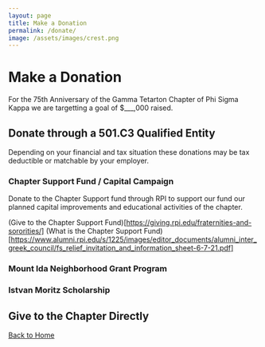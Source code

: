 ```yaml
---
layout: page
title: Make a Donation
permalink: /donate/
image: /assets/images/crest.png
---
```


# Make a Donation
For the 75th Anniversary of the Gamma Tetarton Chapter of Phi Sigma Kappa we are targetting a goal of $___,000 raised.

## Donate through a 501.C3 Qualified Entity
Depending on your financial and tax situation these donations may be tax deductible or matchable by your employer. 

### Chapter Support Fund / Capital Campaign
Donate to the Chapter Support fund through RPI to support our fund our planned capital improvements and educational activities of the chapter.

(Give to the Chapter Support Fund)[https://giving.rpi.edu/fraternities-and-sororities/]
(What is the Chapter Support Fund)[https://www.alumni.rpi.edu/s/1225/images/editor_documents/alumni_inter_greek_council/fs_relief_invitation_and_information_sheet-6-7-21.pdf]

### Mount Ida Neighborhood Grant Program

### Istvan Moritz Scholarship

## Give to the Chapter Directly




[Back to Home](/)
